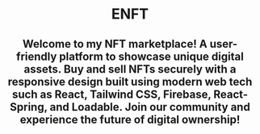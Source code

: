 <h1 style="text-align: center;", font-size: 3rem;">ENFT</h1>
  <h2 style="text-align: center;">Welcome to my NFT marketplace! A user-friendly platform to showcase unique digital assets. Buy and sell NFTs securely with a responsive design built using modern web tech such as React, Tailwind CSS, Firebase, React-Spring, and Loadable. Join our community and experience the future of digital ownership!</h2>
